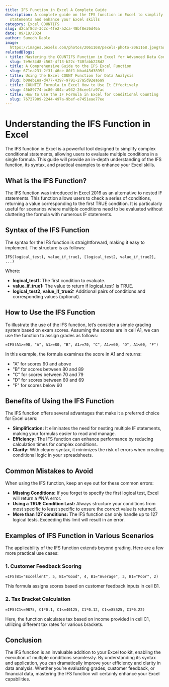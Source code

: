 ```yaml
---
title: IFS Function in Excel A Complete Guide
description: A complete guide on the IFS function in Excel to simplify complex conditional
  statements and enhance your Excel skills
category: Excel COUNTIFS
slug: d2caf8d3-3c2c-4fe2-a2ca-48bf8e36d46a
date: 09/19/2024
author: Sumedh Dable
image: 
  https://images.pexels.com/photos/2061168/pexels-photo-2061168.jpeg?auto=compress&cs=tinysrgb&w=600
relatedBlogs:
- title: Mastering the COUNTIFS Function in Excel for Advanced Data Counting
  slug: 7e9e34d8-c562-4f13-b22c-740fabb228d2
- title: A Comprehensive Guide to the IFS Excel Function
  slug: 671ea231-2f31-46ce-80f1-bbad43d3895f
- title: Using the Excel COUNT Function for Data Analysis
  slug: b08eb1ea-d477-4397-9791-27a5d92ea6a9
- title: COUNTIF Formula in Excel How to Use It Effectively
  slug: 45b89774-bc80-404c-a932-26cee1fa97ac
- title: How to Use the IF Formula in Excel for Conditional Counting
  slug: 76727909-2244-497a-9bef-e7451eae77ee
---
```


# Understanding the IFS Function in Excel

The IFS function in Excel is a powerful tool designed to simplify complex conditional statements, allowing users to evaluate multiple conditions in a single formula. This guide will provide an in-depth understanding of the IFS function, its syntax, and practical examples to enhance your Excel skills.

## What is the IFS Function?

The IFS function was introduced in Excel 2016 as an alternative to nested IF statements. This function allows users to check a series of conditions, returning a value corresponding to the first TRUE condition. It is particularly useful for scenarios where multiple conditions need to be evaluated without cluttering the formula with numerous IF statements.

## Syntax of the IFS Function

The syntax for the IFS function is straightforward, making it easy to implement. The structure is as follows:

```excel
IFS(logical_test1, value_if_true1, [logical_test2, value_if_true2], ...)
```

Where:
- **logical_test1:** The first condition to evaluate.
- **value_if_true1:** The value to return if logical_test1 is TRUE.
- **logical_test2, value_if_true2:** Additional pairs of conditions and corresponding values (optional).

## How to Use the IFS Function

To illustrate the use of the IFS function, let’s consider a simple grading system based on exam scores. Assuming the scores are in cell A1, we can use the function to assign grades as follows:

```excel
=IFS(A1>=90, "A", A1>=80, "B", A1>=70, "C", A1>=60, "D", A1<60, "F")
```

In this example, the formula examines the score in A1 and returns:
- "A" for scores 90 and above
- "B" for scores between 80 and 89
- "C" for scores between 70 and 79
- "D" for scores between 60 and 69
- "F" for scores below 60

## Benefits of Using the IFS Function

The IFS function offers several advantages that make it a preferred choice for Excel users:

- **Simplification:** It eliminates the need for nesting multiple IF statements, making your formulas easier to read and manage.
- **Efficiency:** The IFS function can enhance performance by reducing calculation times for complex conditions.
- **Clarity:** With clearer syntax, it minimizes the risk of errors when creating conditional logic in your spreadsheets.

## Common Mistakes to Avoid

When using the IFS function, keep an eye out for these common errors:

- **Missing Conditions:** If you forget to specify the first logical test, Excel will return a #N/A error.
- **Using a TRUE Condition Last:** Always structure your conditions from most specific to least specific to ensure the correct value is returned.
- **More than 127 conditions:** The IFS function can only handle up to 127 logical tests. Exceeding this limit will result in an error.

## Examples of IFS Function in Various Scenarios

The applicability of the IFS function extends beyond grading. Here are a few more practical use cases:

### 1. Customer Feedback Scoring
```excel
=IFS(B1="Excellent", 5, B1="Good", 4, B1="Average", 3, B1="Poor", 2)
```

This formula assigns scores based on customer feedback inputs in cell B1.

### 2. Tax Bracket Calculation
```excel
=IFS(C1<=9875, C1*0.1, C1<=40125, C1*0.12, C1<=85525, C1*0.22)
```

Here, the function calculates tax based on income provided in cell C1, utilizing different tax rates for various brackets.

## Conclusion

The IFS function is an invaluable addition to your Excel toolkit, enabling the execution of multiple conditions seamlessly. By understanding its syntax and application, you can dramatically improve your efficiency and clarity in data analysis. Whether you’re evaluating grades, customer feedback, or financial data, mastering the IFS function will certainly enhance your Excel capabilities.
